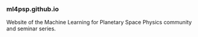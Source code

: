 ### ml4psp.github.io

Website of the Machine Learning for Planetary Space Physics community and seminar series.
